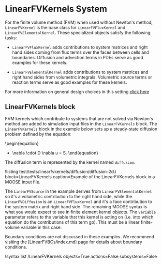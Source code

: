 # LinearFVKernels System

For the finite volume method (FVM) when used without Newton's method, `LinearFVKernel` is the base class for `LinearFVFluxKernel` and `LinearFVElementalKernel`. These specialized objects satisfy the following tasks:

* `LinearFVFluxKernel` adds contributions to system matrices and right hand sides coming from flux terms over
  the faces between cells and boundaries. Diffusion and advection terms in PDEs serve as good examples
  for these kernels.

* `LinearFVElementalKernel` adds contributions to system matrices and right hand sides from volumetric integrals.
  Volumetric source terms or reaction terms serve as good examples for these kernels.

For more information on general design choices in this setting [click here](/linear_fv_design.md)

## LinearFVKernels block

FVM kernels which contribute to systems that are not solved via Newton's method
are added to simulation input files in the `LinearFVKernels` block.  The
`LinearFVKernels` block in the example below sets up a steady-state diffusion problem
defined by the equation:

\begin{equation}
  - \nabla \cdot D \nabla u = S.
\end{equation}

The diffusion term is represented by the kernel named `diffusion`.

!listing test/tests/linearfvkernels/diffusion/diffusion-2d.i
         block=LinearFVKernels
         caption=Example of the LinearFVKernels block in a MOOSE input file.

The `LinearFVSource` in the example derives from `LinearFVElementalKernel` so it's a
volumetric contribution to the right hand side, while the `LinearFVDiffusion` is an
`LinearFVFluxKernel` and it's a face contribution to the system matrix and right hand side.
The remaining MOOSE syntax is what you would expect to see in finite element kernel objects.
The `variable` parameter refers to the variable that this kernel is acting on (i.e. into
which equation do the contributions of this term go). This must be a linear finite-volume
variable in this case.

Boundary conditions are not discussed in these examples. We recommend visiting the
[LinearFVBCs/index.md) page for details about boundary conditions.

!syntax list /LinearFVKernels objects=True actions=False subsystems=False
